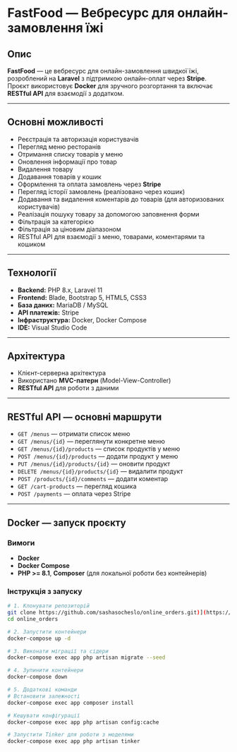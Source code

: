 # FastFood — Вебресурс для онлайн-замовлення їжі

## Опис
**FastFood** — це вебресурс для онлайн-замовлення швидкої їжі, розроблений на **Laravel** з підтримкою онлайн-оплат через **Stripe**.  
Проєкт використовує **Docker** для зручного розгортання та включає **RESTful API** для взаємодії з додатком.

---

## Основні можливості
- Реєстрація та авторизація користувачів  
- Перегляд меню ресторанів  
- Отримання списку товарів у меню
- Оновлення інформації про товар
- Видалення товару
- Додавання товарів у кошик  
- Оформлення та оплата замовлень через **Stripe**  
- Перегляд історії замовлень (реалізовано через кошик)  
- Додавання та видалення коментарів до товарів (для авторизованих користувачів)  
- Реалізація пошуку товару за допомогою заповнення форми
- Фільтрація за категорією
- Фільтрація за ціновим діапазоном
- RESTful API для взаємодії з меню, товарами, коментарями та кошиком  

---

## Технології
- **Backend:** PHP 8.x, Laravel 11 
- **Frontend:** Blade, Bootstrap 5, HTML5, CSS3  
- **База даних:** MariaDB / MySQL  
- **API платежів:** Stripe  
- **Інфраструктура:** Docker, Docker Compose  
- **IDE:** Visual Studio Code  

---

## Архітектура
- Клієнт-серверна архітектура  
- Використано **MVC-патерн** (Model-View-Controller)  
- **RESTful API** для роботи з даними  

---

## RESTful API — основні маршрути

- `GET /menus` — отримати список меню  
- `GET /menus/{id}` — переглянути конкретне меню  
- `GET /menus/{id}/products` — список продуктів у меню  
- `POST /menus/{id}/products` — додати продукт у меню  
- `PUT /menus/{id}/products/{id}` — оновити продукт  
- `DELETE /menus/{id}/products/{id}` — видалити продукт  
- `POST /products/{id}/comments` — додати коментар  
- `GET /cart-products` — перегляд кошика  
- `POST /payments` — оплата через Stripe  

---

## Docker — запуск проєкту

### Вимоги
- **Docker**  
- **Docker Compose**  
- **PHP >= 8.1**, **Composer** (для локальної роботи без контейнерів)  

### Інструкція з запуску
```bash
# 1. Клонувати репозиторій
git clone https://github.com/sashasocheslo/online_orders.git)](https://github.com/sashasocheslo/online_orders.git
cd online_orders

# 2. Запустити контейнери
docker-compose up -d

# 3. Виконати міграції та сідери
docker-compose exec app php artisan migrate --seed

# 4. Зупинити контейнери
docker-compose down

# 5. Додаткові команди
# Встановити залежності
docker-compose exec app composer install

# Кешувати конфігурації
docker-compose exec app php artisan config:cache

# Запустити Tinker для роботи з моделями
docker-compose exec app php artisan tinker
